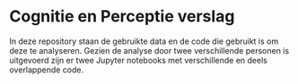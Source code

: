 # Cognitie en Perceptie verslag

In deze repository staan de gebruikte data en de code die gebruikt is om deze te analyseren. Gezien de analyse door twee verschillende personen is uitgevoerd zijn er twee Jupyter notebooks met verschillende en deels overlappende code.
